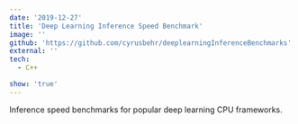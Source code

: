 ```yaml
---
date: '2019-12-27'
title: 'Deep Learning Inference Speed Benchmark'
image: ''
github: 'https://github.com/cyrusbehr/deeplearningInferenceBenchmarks'
external: ''
tech:
  - C++

show: 'true'
---
```

Inference speed benchmarks for popular deep learning CPU frameworks.
